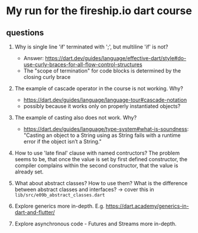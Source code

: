 # My run for the fireship.io dart course

## questions

1. Why is single line 'if' terminated with ';', but multiline 'if' is not?
   - Answer: <https://dart.dev/guides/language/effective-dart/style#do-use-curly-braces-for-all-flow-control-structures>
   - The "scope of termination" for code blocks is determined by the closing curly brace

2. The example of cascade operator in the course is not working. Why?
   - <https://dart.dev/guides/language/language-tour#cascade-notation>
   - possibly because it works only on properly instantiated objects?

3. The example of casting also does not work. Why?
   - <https://dart.dev/guides/language/type-system#what-is-soundness>: "Casting an
     object to a String using as String fails with a runtime error if the object isn’t
     a String."

4. How to use 'late final' clause with named contructors? The problem seems to be, that
   once the value is set by first defined constructor, the compiler complains within the
   second constructor, that the value is already set.

5. What about abstract classes? How to use them? What is the difference between abstract
   classes and interfaces?
   -> cover this in `lib/src/e09b_abstract_classes.dart`

6. Explore generics more in-depth. E.g. <https://dart.academy/generics-in-dart-and-flutter/>

7. Explore asynchronous code - Futures and Streams more in-depth.
